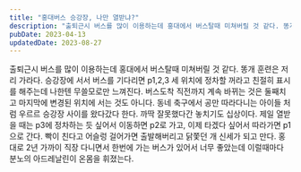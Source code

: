 ```yaml
---
title: "홍대버스 승강장, 나만 열받냐?"
description: "출퇴근시 버스를 많이 이용하는데 홍대에서 버스탈때 미쳐버릴 것 같다. 똥개 훈련은 저리 가라다. 승강장에 서서 버스를 기다리면 p1,2,3 세 위치에 정차할 꺼라고 친절히 표시를 해주는데 나한텐 무쓸모로만 느껴진다. 버스도착 직전까지 계속 바뀌는 것은 둘째치고 마지막에 변경된 위치에 서..."
pubDate: 2023-04-13
updatedDate: 2023-08-27
---
```


출퇴근시 버스를 많이 이용하는데 홍대에서 버스탈때 미쳐버릴 것 같다. 똥개 훈련은 저리 가라다. 승강장에 서서 버스를 기다리면 p1,2,3 세 위치에 정차할 꺼라고 친절히 표시를 해주는데 나한텐 무쓸모로만 느껴진다. 버스도착 직전까지 계속 바뀌는 것은 둘째치고 마지막에 변경된 위치에 서는 것도 아니다. 동네 축구에서 공만 따라다니는 아이들 처럼 우르르 승강장 사이를 왔다갔다 한다. 까딱 잘못했다간 놓치기도 십상이다. 제일 열받을 때는 p3에 정차하는 듯 싶어서 이동하면 p2로 가고, 이제 타겠다 싶어서 따라가면 p1으로 간다. 빡이 친다고 어슬렁 걸어가면 출발해버리고 닭쫓던 개 신세가 되고 만다. 홍대로 2년 가까이 직장 다니면서 한번에 가는 버스가 있어서 너무 좋았는데 이럴때마다 분노의 아드레날린이 온몸을 휘졌는다.
